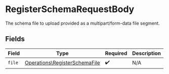 # RegisterSchemaRequestBody

The schema file to upload provided as a multipart/form-data file segment.


## Fields

| Field                                                                          | Type                                                                           | Required                                                                       | Description                                                                    |
| ------------------------------------------------------------------------------ | ------------------------------------------------------------------------------ | ------------------------------------------------------------------------------ | ------------------------------------------------------------------------------ |
| `file`                                                                         | [Operations\RegisterSchemaFile](../../Models/Operations/RegisterSchemaFile.md) | :heavy_check_mark:                                                             | N/A                                                                            |